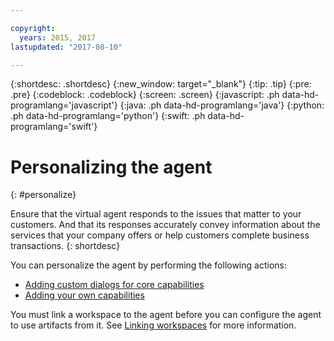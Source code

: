 ```yaml
---

copyright:
  years: 2015, 2017
lastupdated: "2017-08-10"

---
```


{:shortdesc: .shortdesc}
{:new_window: target="_blank"}
{:tip: .tip}
{:pre: .pre}
{:codeblock: .codeblock}
{:screen: .screen}
{:javascript: .ph data-hd-programlang='javascript'}
{:java: .ph data-hd-programlang='java'}
{:python: .ph data-hd-programlang='python'}
{:swift: .ph data-hd-programlang='swift'}

# Personalizing the agent
{: #personalize}

Ensure that the virtual agent responds to the issues that matter to your customers. And that its responses accurately convey information about the services that your company offers or help customers complete business transactions.
{: shortdesc}

You can personalize the agent by performing the following actions:

- [Adding custom dialogs for core capabilities](add-custom-dialog.html)
- [Adding your own capabilities](add-custom-capabilities.html)

You must link a workspace to the agent before you can configure the agent to use artifacts from it. See [Linking workspaces](link_workspace.html) for more information.